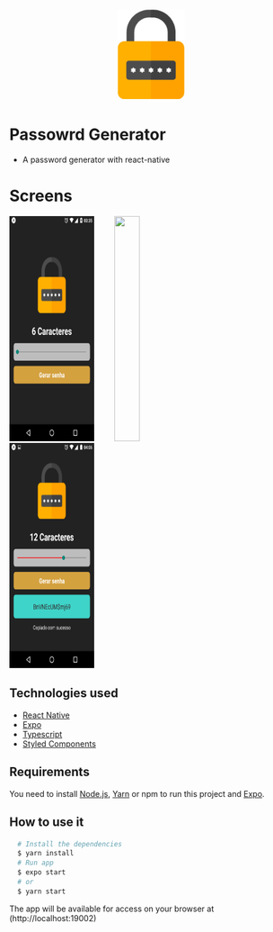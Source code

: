 <h1 align="center">
   <img
        alt="PlantManager"
        title="PlantManager"
        src="./src/assets/logo.png"
        width="119"
        height="159"
    />
</h1>

# Passowrd Generator
  - A password generator with react-native

# Screens

<p align="left">
<img src="./screens/home.png" width="30%" height="400" />
&nbsp; &nbsp; &nbsp; &nbsp;
<img src="./screens/generate.jpg" width="30%" height="400" />
&nbsp; &nbsp; &nbsp; &nbsp;
<img src="./screens/copiedtext.png" width="30%" height="400" />
</p>

## Technologies used
  - [React Native](https://reactnative.dev)
  - [Expo](https://docs.expo.io)
  - [Typescript](https://www.typescriptlang.org)
  - [Styled Components](https://www.styled-components.com)

## Requirements

You need to install [Node.js](https://nodejs.org), [Yarn](https://yarnpkg.com) or npm to run this project
and [Expo](https://docs.expo.io/).

## How to use it

```bash
  # Install the dependencies
  $ yarn install
  # Run app
  $ expo start
  # or
  $ yarn start
```

The app will be available for access on your browser at (http://localhost:19002)
